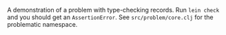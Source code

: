 A demonstration of a problem with type-checking records. Run `lein check` and
you should get an `AssertionError`. See `src/problem/core.clj` for the
problematic namespace.
